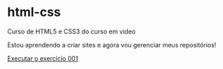 # html-css
 Curso de HTML5 e CSS3 do curso em video

 Estou aprendendo a criar sites e agora vou gerenciar meus repositórios!

 <a href="https://vitoralvesdevv.github.io/html-css/exercicios/ex001/index.html" target="_blank"> Executar o exercicio 001</a>